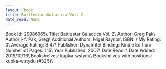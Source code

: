 ```yaml
---
layout: book
title: Battlestar Galactica Vol. 2
date_read: None
---
```


Book Id: 29986965\ 
Title: Battlestar Galactica Vol. 2\ 
Author: Greg Pak\ 
Author l-f: Pak, Greg\ 
Additional Authors: Nigel Raynor\ 
ISBN: \ 
My Rating: 0\ 
Average Rating: 3.47\ 
Publisher: Dynamite\ 
Binding: Kindle Edition\ 
Number of Pages: 115\ 
Year Published: 2007\ 
Date Read: \ 
Date Added: 2019/10/16\ 
Bookshelves: kupka-wstydu\ 
Bookshelves with positions: kupka-wstydu (#325)\ 

